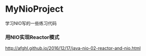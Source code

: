 # MyNioProject
学习NIO写的一些练习代码

### 用NIO实现Reactor模式
http://afghl.github.io/2016/12/17/java-nio-02-reactor-and-nio.html
